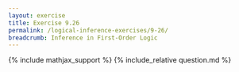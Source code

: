 ```yaml
---
layout: exercise
title: Exercise 9.26
permalink: /logical-inference-exercises/9-26/
breadcrumb: Inference in First-Order Logic
---
```


{% include mathjax_support %}
{% include_relative question.md %}
